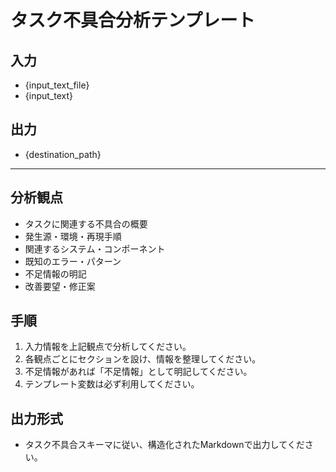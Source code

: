 # タスク不具合分析テンプレート

## 入力
- {input_text_file}
- {input_text}

## 出力
- {destination_path}

---

## 分析観点
- タスクに関連する不具合の概要
- 発生源・環境・再現手順
- 関連するシステム・コンポーネント
- 既知のエラー・パターン
- 不足情報の明記
- 改善要望・修正案

## 手順
1. 入力情報を上記観点で分析してください。
2. 各観点ごとにセクションを設け、情報を整理してください。
3. 不足情報があれば「不足情報」として明記してください。
4. テンプレート変数は必ず利用してください。

## 出力形式
- タスク不具合スキーマに従い、構造化されたMarkdownで出力してください。 